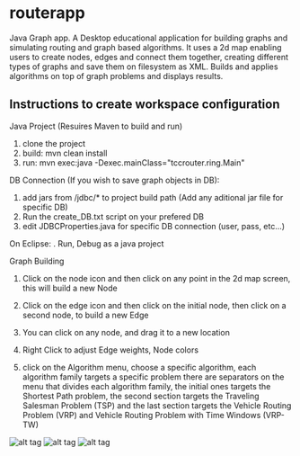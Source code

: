 # routerapp
Java Graph app. A Desktop educational application for building graphs and simulating routing and graph based algorithms.
It uses a 2d map enabling users to create nodes, edges and connect them together, creating different types of graphs 
and save them on filesystem as XML. Builds and applies algorithms on top of graph problems and displays results.

Instructions to create workspace configuration 
------------------------------------------------------------------------------------------------------------------

Java Project (Resuires Maven to build and run)

1. clone the project
2. build: mvn clean install
3. run: mvn exec:java -Dexec.mainClass="tccrouter.ring.Main" 

DB Connection (If you wish to save graph objects in DB):

1. add jars from /jdbc/* to project build path (Add any aditional jar file for specific DB)
2. Run the create_DB.txt script on your prefered DB
3. edit JDBCProperties.java for specific DB connection (user, pass, etc...)

On Eclipse:
. Run, Debug as a java project

Graph Building

1. Click on the node icon and then click on any point in the 2d map screen, this will build a new Node

2. Click on the edge icon and then click on the initial node, then click on a second node, to build a new Edge

3. You can click on any node, and drag it to a new location

4. Right Click to adjust Edge weights, Node colors

5. click on the Algorithm menu, choose a specific algorithm, each algorithm family targets a specific problem
   there are separators on the menu that divides each algorithm family, the initial ones targets the 
   Shortest Path problem, the second section targets the Traveling Salesman Problem (TSP) and the last 
   section targets the Vehicle Routing Problem (VRP) and Vehicle Routing Problem with Time Windows (VRP-TW) 

![alt tag](https://a.fsdn.com/con/app/proj/tccrouter/screenshots/234230.jpg/1)
![alt tag](https://a.fsdn.com/con/app/proj/tccrouter/screenshots/234236.jpg/1)
![alt tag](https://a.fsdn.com/con/app/proj/tccrouter/screenshots/234234.jpg/1)
